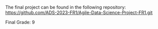 The final project can be found in the following repository: https://github.com/ADS-2023-FR1/Agile-Data-Science-Project-FR1.git

Final Grade: 9
